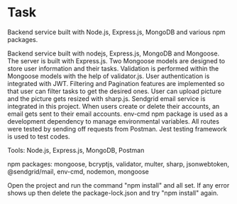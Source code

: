 # Task
Backend service built with Node.js, Express.js, MongoDB and various npm packages.

Backend service built with nodejs, Express.js, MongoDB and Mongoose. The server is built with Express.js. Two Mongoose models are designed to store user
information and their tasks. Validation is performed within the Mongoose models with the help of validator.js. User authentication is integrated with JWT.
Filtering and Pagination features are implemented so that user can filter tasks to get the desired ones. User can upload picture and the picture gets resized
with sharp.js. Sendgrid email service is integrated in this project. When users create or delete their accounts, an email gets sent to their email accounts. 
env-cmd npm package is used as a development dependency to manage environmental variables. All routes were tested by sending off requests from Postman.
Jest testing framework is used to test codes.

Tools:
Node.js, Express.js, MongoDB, Postman
   
npm packages: mongoose, bcryptjs, validator,
multer, sharp, jsonwebtoken, @sendgrid/mail,
env-cmd, nodemon, mongoose

Open the project and run the command "npm install" and all set.
If any error shows up then delete the package-lock.json and try "npm install" again.
